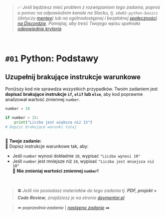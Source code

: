 > :white_check_mark: *Jeśli będziesz mieć problem z rozwiązaniem tego zadania, poproś o pomoc na odpowiednim kanale na Slacku, tj. `s8e02-python-basics` (dotyczy [mentee](https://devmentor.pl/mentoring/)) lub na ogólnodostępnej i bezpłatnej [społeczności na Discordzie](https://devmentor.pl/discord). Pamiętaj, aby treść Twojego wpisu spełniała [odpowiednie kryteria](https://devmentor.pl/jak-prosic-o-pomoc/).*

&nbsp;

# `#01` Python: Podstawy

## Uzupełnij brakujące instrukcje warunkowe  

Poniższy kod nie sprawdza wszystkich przypadków. Twoim zadaniem jest **dopisać brakujące instrukcje `if`, `elif` lub `else`**, aby kod poprawnie analizował wartość zmiennej `number`.  

```python
number = 10

if number > 15:
    print("Liczba jest większa niż 15")
# Dopisz brakujące warunki tutaj
    
```

📌 **Twoje zadanie:**  
🔹 Dopisz instrukcje warunkowe tak, aby:  
- Jeśli `number` wynosi dokładnie `10`, wypisać `"Liczba wynosi 10"`  
- Jeśli `number` jest mniejsze niż `10`, wypisać `"Liczba jest mniejsza niż 10"`  
🔹 **Nie zmieniaj wartości zmiennej `number`!**


&nbsp;
> :no_entry: *Jeśli nie posiadasz materiałów do tego zadania tj. **PDF, projekt + Code Review**, znajdziesz je na stronie [devmentor.pl](https://devmentor.pl/workshop-python-basics)*

> :arrow_left: ~~*poprzednie zadanie*~~ | [*następne zadanie*](./../02) :arrow_right:
